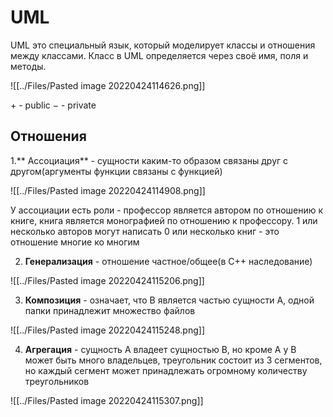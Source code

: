 # UML
UML это специальный язык, который моделирует классы и отношения между классами. Класс в UML определяется через своё имя, поля и методы.

![[../Files/Pasted image 20220424114626.png]]

$+$ - public
$-$ - private

## Отношения
1.** Ассоциация** - сущности каким-то образом связаны друг с другом(аргументы функции связаны с функцией)

![[../Files/Pasted image 20220424114908.png]]

У ассоциации есть роли - профессор является автором по отношению к книге, книга является монографией по отношению к профессору. 1 или несколько авторов могут написать 0 или несколько книг - это отношение многие ко многим

2. **Генерализация** - отношение частное/общее(в C++ наследование)

![[../Files/Pasted image 20220424115206.png]]

3. **Композиция** - означает, что B является частью сущности A, одной папки принадлежит множество файлов

![[../Files/Pasted image 20220424115248.png]]

4. **Агрегация** - сущность A владеет сущностью B, но кроме A у B может быть много владельцев, треугольник состоит из 3 сегментов, но каждый сегмент может принадлежать огромному количеству треугольников

![[../Files/Pasted image 20220424115307.png]]
